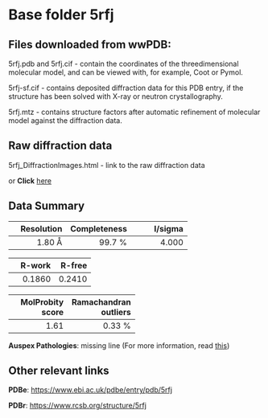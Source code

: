 # Base folder 5rfj

## Files downloaded from wwPDB:

5rfj.pdb and 5rfj.cif - contain the coordinates of the threedimensional molecular model, and can be viewed with, for example, Coot or Pymol.

5rfj-sf.cif - contains deposited diffraction data for this PDB entry, if the structure has been solved with X-ray or neutron crystallography.

5rfj.mtz - contains structure factors after automatic refinement of molecular model against the diffraction data.

## Raw diffraction data

5rfj_DiffractionImages.html - link to the raw diffraction data 

or **Click** [here](https://zenodo.org/record/3731392) 

## Data Summary
|   | Resolution | Completeness| I/sigma |
|---|-------------:|----------------:|--------------:|
|   |1.80 Å|99.7  %|<img width=50/>4.000|

|   | **R-work**| **R-free**   
|---|-------------:|----------------:|           
||  0.1860|  0.2410|

|   |**MolProbity<br>score**| **Ramachandran<br>outliers** 
|---|-------------:|----------------:|
||  1.61|  0.33 %|

**Auspex Pathologies**: missing line (For more information, read [this](https://github.com/thorn-lab/coronavirus_structural_task_force/blob/master/pdb/3c_like_proteinase/SARS-CoV-2/5rfj/validation/auspex/5rfj_auspex_comments.txt))

 



## Other relevant links 
**PDBe**:  https://www.ebi.ac.uk/pdbe/entry/pdb/5rfj
 
**PDBr**: https://www.rcsb.org/structure/5rfj 

